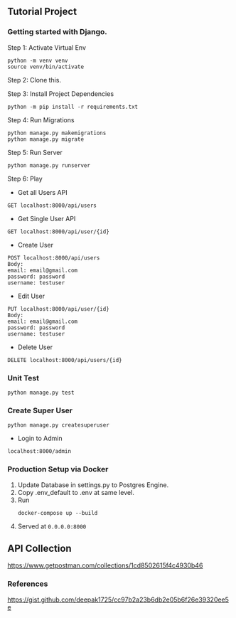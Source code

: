 ## Tutorial Project

### Getting started with Django.

Step 1: Activate Virtual Env
```commandline
python -m venv venv
source venv/bin/activate
```

Step 2: Clone this.

Step 3: Install Project Dependencies
```commandline
python -m pip install -r requirements.txt
```

Step 4: Run Migrations
```commandline
python manage.py makemigrations
python manage.py migrate
```

Step 5: Run Server
```commandline
python manage.py runserver
```

Step 6: Play

- Get all Users API
```commandline
GET localhost:8000/api/users
```
- Get Single User API
```commandline
GET localhost:8000/api/user/{id}
```

- Create User
```commandline
POST localhost:8000/api/users
Body: 
email: email@gmail.com
password: password
username: testuser
```
 
- Edit User
```commandline
PUT localhost:8000/api/user/{id}
Body: 
email: email@gmail.com
password: password
username: testuser
```

- Delete User
```commandline
DELETE localhost:8000/api/users/{id}
```
### Unit Test
```commandline
python manage.py test
```


### Create Super User
```commandline
python manage.py createsuperuser 
```

- Login to Admin
```commandline
localhost:8000/admin
```

### Production Setup via Docker

1. Update Database in settings.py to Postgres Engine.
2. Copy .env_default to .env at same level.
3. Run
    ```commandline
    docker-compose up --build
    ```
4. Served at `0.0.0.0:8000`


## API Collection
https://www.getpostman.com/collections/1cd8502615f4c4930b46 

### References
https://gist.github.com/deepak1725/cc97b2a23b6db2e05b6f26e39320ee5e 